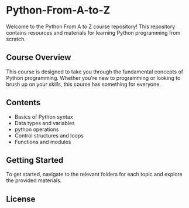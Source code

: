 # Python-From-A-to-Z

Welcome to the Python From A to Z course repository! This repository contains resources and materials for learning Python programming from scratch.

## Course Overview

This course is designed to take you through the fundamental concepts of Python programming. Whether you're new to programming or looking to brush up on your skills, this course has something for everyone.

## Contents

- Basics of Python syntax
- Data types and variables
- python operations
- Control structures and loops
- Functions and modules

## Getting Started

To get started, navigate to the relevant folders for each topic and explore the provided materials.

## License
